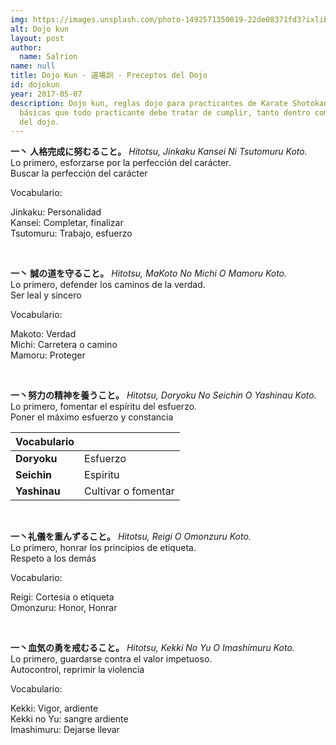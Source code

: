 ```yaml
---
img: https://images.unsplash.com/photo-1492571350019-22de08371fd3?ixlib=rb-1.2.1&ixid=eyJhcHBfaWQiOjEyMDd9
alt: Dojo kun
layout: post
author:
  name: Salrion
name: null
title: Dojo Kun - 道場訓 - Preceptos del Dojo
id: dojokun
year: 2017-05-07
description: Dojo kun, reglas dojo para practicantes de Karate Shotokan. Reglas
  básicas que todo practicante debe tratar de cumplir, tanto dentro como fuera
  del dojo.
---
```

**一丶 人格完成に努むること。**
*Hitotsu, Jinkaku Kansei Ni Tsutomuru Koto.* <br>
Lo primero, esforzarse por la perfección del carácter. <br>
Buscar la perfección del carácter <br>

Vocabulario:

Jinkaku: Personalidad<br>
Kansei: Completar, finalizar<br>
Tsutomuru: Trabajo, esfuerzo

<br>

**一丶 誠の道を守ること。**
*Hitotsu, MaKoto No Michi O Mamoru Koto.*<br>
Lo primero, defender los caminos de la verdad.<br>
Ser leal y sincero<br>

Vocabulario:

Makoto: Verdad<br>
Michi: Carretera o camino<br>
Mamoru: Proteger

<br>

**一丶努力の精神を養うこと。**
*Hitotsu, Doryoku No Seichin O Yashinau Koto.*<br>
Lo primero, fomentar el espíritu del esfuerzo.<br>
Poner el máximo esfuerzo y constancia<br>

| Vocabulario | |
|-------------|--|
| **Doryoku** | Esfuerzo |
| **Seichin**   | Espiritu |
| **Yashinau** | Cultivar o fomentar |

<br>

**一丶礼儀を重んずること。**
*Hitotsu, Reigi O Omonzuru Koto.*<br>
Lo primero, honrar los principios de etiqueta.<br>
Respeto a los demás<br>

Vocabulario:

Reigi: Cortesia o etiqueta<br>
Omonzuru: Honor, Honrar<br>

<br>

**一丶血気の勇を戒むること。**
*Hitotsu, Kekki No Yu O Imashimuru Koto.*<br>
Lo primero, guardarse contra el valor impetuoso.<br>
Autocontrol, reprimir la violencia<br>

Vocabulario:

Kekki: Vigor, ardiente<br>
Kekki no Yu: sangre ardiente<br>
Imashimuru: Dejarse llevar<br>
